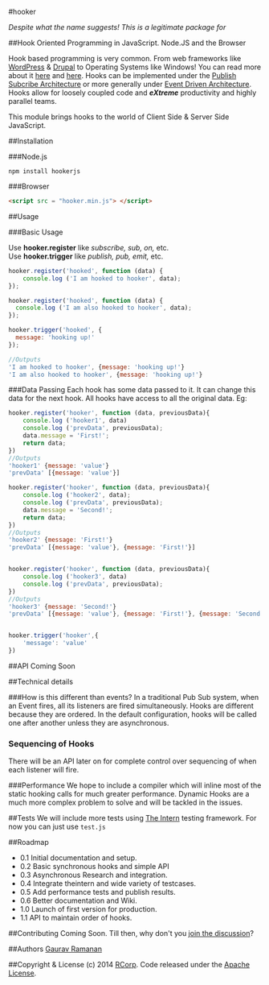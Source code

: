 #hooker

*Despite what the name suggests! This is a legitimate package for*

##Hook Oriented Programming in JavaScript. Node.JS and the Browser

Hook based programming is very common. From web frameworks like [WordPress](http://codex.wordpress.org/Plugin_API#Hooks.2C_Actions_and_Filters) & [Drupal](https://www.drupal.org/node/292) to Operating Systems like Windows! You can read more about it [here](http://en.wikipedia.org/wiki/Hooking) and [here](http://stackoverflow.com/questions/467557/what-is-meant-by-the-term-hook-in-programming). Hooks can be implemented under the [Publish Subcribe Architecture](http://en.wikipedia.org/wiki/Publish%E2%80%93subscribe_pattern) or more generally under [Event Driven Architecture](http://en.wikipedia.org/wiki/Event-driven_architecture). Hooks allow for loosely coupled code and ***eXtreme*** productivity and highly parallel teams.

This module brings hooks to the world of Client Side & Server Side JavaScript.

##Installation

###Node.js
```shell
npm install hookerjs
```
###Browser
```html
<script src = "hooker.min.js"> </script>
```
##Usage

###Basic Usage

Use **hooker.register** like *subscribe, sub, on,* etc.  
Use **hooker.trigger** like *publish, pub, emit,* etc.

```js
hooker.register('hooked', function (data) {
	console.log ('I am hooked to hooker', data);
});

hooker.register('hooked', function (data) {
  console.log ('I am also hooked to hooker', data);
});

hooker.trigger('hooked', {
  message: 'hooking up!'
});

//Outputs
'I am hooked to hooker', {message: 'hooking up!'}
'I am also hooked to hooker', {message: 'hooking up!'}
```

###Data Passing
Each hook has some data passed to it. It can change this data for the next hook. All hooks have access to all the original data. Eg:

```js
hooker.register('hooker', function (data, previousData){
	console.log ('hooker1', data)
    console.log ('prevData', previousData);
    data.message = 'First!';
    return data;
})
//Outputs
'hooker1' {message: 'value'}
'prevData' [{message: 'value'}]

hooker.register('hooker', function (data, previousData){
	console.log ('hooker2', data);
    console.log ('prevData', previousData);
    data.message = 'Second!';
    return data;
})
//Outputs
'hooker2' {message: 'First!'}
'prevData' [{message: 'value'}, {message: 'First!'}]


hooker.register('hooker', function (data, previousData){
	console.log ('hooker3', data)
    console.log ('prevData', previousData);
})
//Outputs
'hooker3' {message: 'Second!'}
'prevData' [{message: 'value'}, {message: 'First!'}, {message: 'Second!'}]


hooker.trigger('hooker',{
	'message': 'value'
})
```
##API
Coming Soon

##Technical details

###How is this different than events?
In a traditional Pub Sub system, when an Event fires, all its listeners are fired simultaneously. Hooks are different because they are ordered. In the default configuration, hooks will be called one after another unless they are asynchronous.

### Sequencing of Hooks
There will be an API later on for complete control over sequencing of when each listener will fire. 

###Performance
We hope to include a compiler which will inline most of the static hooking calls for much greater performance. Dynamic Hooks are a much more complex problem to solve and will be tackled in the issues.

##Tests
We will include more tests using [The Intern](http://theintern.io) testing framework. For now you can just use `test.js` 
 
##Roadmap

 - 0.1 Initial documentation and setup.
 - 0.2 Basic synchronous hooks and simple API
 - 0.3 Asynchronous Research and integration.
 - 0.4 Integrate theintern and wide variety of testcases.
 - 0.5 Add performance tests and publish results.
 - 0.6 Better documentation and Wiki.
 - 1.0 Launch of first version for production.
 - 1.1 API to maintain order of hooks.

##Contributing
Coming Soon. Till then, why don't you [join the discussion](https://github.com/rcorp/hooker/issues)?

##Authors
[Gaurav Ramanan](https://github.com/gaurav21r) 

##Copyright & License
(c) 2014 [RCorp](http://www.rcorp.co.in). Code released under the [Apache License](https://github.com/rcorp/hooker/blob/master/LICENSE).
 

